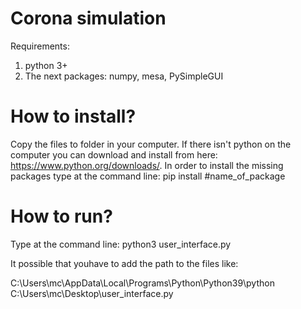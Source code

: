 # Corona simulation
Requirements:
1. python 3+
2. The next packages: numpy, mesa, PySimpleGUI

# How to install?
Copy the files to folder in your computer.
If there isn't python on the computer you can download and install from here: https://www.python.org/downloads/.
In order to install the missing packages type at the command line:
pip install #name_of_package
# How to run?
Type at the command line:
python3 user_interface.py

It possible that youhave to add the path to the files like:

C:\Users\mc\AppData\Local\Programs\Python\Python39\python C:\Users\mc\Desktop\user_interface.py
